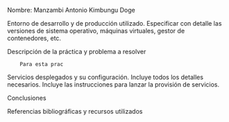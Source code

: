 
Nombre: Manzambi Antonio Kimbungu Doge

Entorno de desarrollo y de producción utilizado. Especificar con detalle las versiones de sistema operativo, máquinas virtuales, gestor de contenedores, etc.

Descripción de la práctica y problema a resolver

        Para esta prac





Servicios desplegados y su configuración. Incluye todos los detalles necesarios. Incluye las instrucciones para lanzar la provisión de servicios.

Conclusiones

Referencias bibliográficas y recursos utilizados
